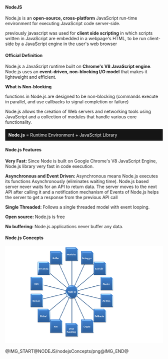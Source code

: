 <h4>NodeJS</h4>
<p>Node.js is an <b>open-source, cross-platform</b> JavaScript run-time environment for executing JavaScript code server-side.</p>
<p>previously javascript was used for <b>client side scripting</b> in which scripts written in JavaScript are embedded in a webpage's HTML, to be run client-side by a JavaScript engine in the user's web browser</p>
<h4>Official Definition</h4>
<p>Node.js a JavaScript runtime built on <b>Chrome's V8 JavaScript engine</b>. Node.js uses an <b>event-driven, non-blocking I/O model</b> that makes it lightweight and efficient. </p>
<p><b>What is Non-blocking</b></p>
<p>functions in Node.js are designed to be non-blocking (commands execute in parallel, and use callbacks to signal completion or failure)
<p> Node.js allows the creation of Web servers and networking tools using JavaScript and a collection of modules that handle various core functionality.</p>
<p class="card" style="background-color: #151515;color: white;padding: 10px;">
	<b>Node.js</b> = Runtime Environment + JavaScript Library 
</p>
<h4>Node.js Features</h4>
<p><b>Very Fast: </b> Since Node is built on Google Chrome's V8 JavaScript Engine, Node.js library very fast in code execution.   </p>
<p><b>Asynchronous and Event Driven: </b>Asynchronous means Node.js executes its functions Asynchronously (eliminates waiting time). Node.js based server never waits for an API to return data. The server moves to the next API after calling it and a notification mechanism of Events of Node.js helps the server to get a response from the previous API call</p>
<p><b>Single Threaded: </b> Follows a single threaded model with event looping.</p>
<p><b>Open source: </b> Node.js is free</p>
<p><b>No buffering: </b>Node.js applications never buffer any data.</p>
<h4>Node.js Concepts</h4>

![nodejsConcepts](https://github.com/pioneercoders/pc-tutorials/blob/master/node-js/images/nodejsConcepts.png)

@IMG_START@NODEJS/nodejsConcepts/png@IMG_END@
